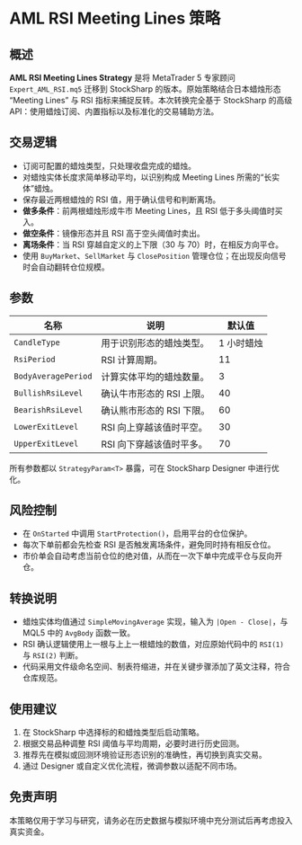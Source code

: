 # AML RSI Meeting Lines 策略

## 概述
**AML RSI Meeting Lines Strategy** 是将 MetaTrader 5 专家顾问 `Expert_AML_RSI.mq5` 迁移到 StockSharp 的版本。原始策略结合日本蜡烛形态 “Meeting Lines” 与 RSI 指标来捕捉反转。本次转换完全基于 StockSharp 的高级 API：使用蜡烛订阅、内置指标以及标准化的交易辅助方法。

## 交易逻辑
- 订阅可配置的蜡烛类型，只处理收盘完成的蜡烛。
- 对蜡烛实体长度求简单移动平均，以识别构成 Meeting Lines 所需的“长实体”蜡烛。
- 保存最近两根蜡烛的 RSI 值，用于确认信号和判断离场。
- **做多条件**：前两根蜡烛形成牛市 Meeting Lines，且 RSI 低于多头阈值时买入。
- **做空条件**：镜像形态并且 RSI 高于空头阈值时卖出。
- **离场条件**：当 RSI 穿越自定义的上下限（30 与 70）时，在相反方向平仓。
- 使用 `BuyMarket`、`SellMarket` 与 `ClosePosition` 管理仓位；在出现反向信号时会自动翻转仓位规模。

## 参数
| 名称 | 说明 | 默认值 |
| --- | --- | --- |
| `CandleType` | 用于识别形态的蜡烛类型。 | 1 小时蜡烛 |
| `RsiPeriod` | RSI 计算周期。 | 11 |
| `BodyAveragePeriod` | 计算实体平均的蜡烛数量。 | 3 |
| `BullishRsiLevel` | 确认牛市形态的 RSI 上限。 | 40 |
| `BearishRsiLevel` | 确认熊市形态的 RSI 下限。 | 60 |
| `LowerExitLevel` | RSI 向上穿越该值时平空。 | 30 |
| `UpperExitLevel` | RSI 向下穿越该值时平多。 | 70 |

所有参数都以 `StrategyParam<T>` 暴露，可在 StockSharp Designer 中进行优化。

## 风险控制
- 在 `OnStarted` 中调用 `StartProtection()`，启用平台的仓位保护。
- 每次下单前都会先检查 RSI 是否触发离场条件，避免同时持有相反仓位。
- 市价单会自动考虑当前仓位的绝对值，从而在一次下单中完成平仓与反向开仓。

## 转换说明
- 蜡烛实体均值通过 `SimpleMovingAverage` 实现，输入为 `|Open - Close|`，与 MQL5 中的 `AvgBody` 函数一致。
- RSI 确认逻辑使用上一根与上上一根蜡烛的数值，对应原始代码中的 `RSI(1)` 与 `RSI(2)` 判断。
- 代码采用文件级命名空间、制表符缩进，并在关键步骤添加了英文注释，符合仓库规范。

## 使用建议
1. 在 StockSharp 中选择标的和蜡烛类型后启动策略。
2. 根据交易品种调整 RSI 阈值与平均周期，必要时进行历史回测。
3. 推荐先在模拟或回测环境验证形态识别的准确性，再切换到真实交易。
4. 通过 Designer 或自定义优化流程，微调参数以适配不同市场。

## 免责声明
本策略仅用于学习与研究，请务必在历史数据与模拟环境中充分测试后再考虑投入真实资金。
